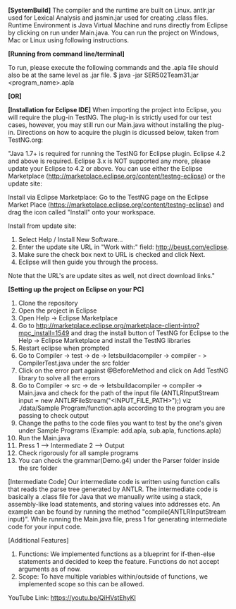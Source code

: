 **[SystemBuild]**
The compiler and the runtime are built on Linux.
antlr.jar used for Lexical Analysis and jasmin.jar used for creating .class files.
Runtime Environment is Java Virtual Machine and runs directly from Eclipse by clicking on run under Main.java.
You can run the project on Windows, Mac or Linux using following instructions.

**[Running from command line/terminal]**

To run, please execute the following commands and the <program>.apla file should also be at the same level as .jar file.
$ java -jar SER502Team31.jar <program_name>.apla


**[OR]**


**[Installation for Eclipse IDE]**
When importing the project into Eclipse, you will require the plug-in TestNG. The plug-in is strictly used for our test cases, however, you may still run our Main.java without installing the plug-in.
Directions on how to acquire the plugin is dicussed below, taken from TestNG.org:

"Java 1.7+ is required for running the TestNG for Eclipse plugin.
Eclipse 4.2 and above is required. Eclipse 3.x is NOT supported any more, please update your Eclipse to 4.2 or above.
You can use either the Eclipse Marketplace (http://marketplace.eclipse.org/content/testng-eclipse) or the update site:

Install via Eclipse Marketplace:
Go to the TestNG page on the Eclipse Market Place (https://marketplace.eclipse.org/content/testng-eclipse) and drag the icon called "Install" onto your workspace.

Install from update site:
1. Select Help / Install New Software...
2. Enter the update site URL in "Work with:" field: http://beust.com/eclipse.
3. Make sure the check box next to URL is checked and click Next.
4. Eclipse will then guide you through the process.

Note that the URL's are update sites as well, not direct download links."

**[Setting up the project on Eclipse on your PC]**

1) Clone the repository
2) Open the project in Eclipse
3) Open Help -> Eclipse Marketplace
4) Go to http://marketplace.eclipse.org/marketplace-client-intro?mpc_install=1549 and drag the install button of TestNG for Eclipse to the Help -> Eclipse Marketplace and install the TestNG libraries 
5) Restart eclipse when prompted
6) Go to Compiler -> test -> de -> letsbuildacompiler -> compiler - > CompilerTest.java under the src folder
7) Click on the error part against @BeforeMethod and click on Add TestNG library to solve all the errors
8) Go to Compiler -> src -> de -> letsbuildacompiler -> compiler -> Main.java and check for the path of the input file (ANTLRInputStream input = new ANTLRFileStream("<INPUT_FILE_PATH>");) viz ./data/Sample Program/function.apla according to the program you are passing to check output
9) Change the paths to the code files you want to test by the one's given under Sample Programs (Example: add.apla, sub.apla, functions.apla)
10) Run the Main.java
11) Press 1 --> Intermediate 2 --> Output
12) Check rigorously for all sample programs 
13) You can check the grammar(Demo.g4) under the Parser folder inside the src folder

[Intermediate Code]
Our intermediate code is written using function calls that reads the parse tree generated by ANTLR. The intermediate code is basically a .class file for Java that we manually write using a stack, assembly-like load statements, and storing values into addresses etc. An example can be found by running the method "compile(ANTLRInputStream input)". While running the Main.java file, press 1 for generating intermediate code for your input code.

[Additional Features]
1. Functions:
	We implemented functions as a blueprint for if-then-else statements and decided to keep the feature. Functions do not accept arguments as of now.
2. Scope:
	To have multiple variables within/outside of functions, we implemented scope so this can be allowed.
	
YouTube Link: https://youtu.be/QiHVstEhyKI
